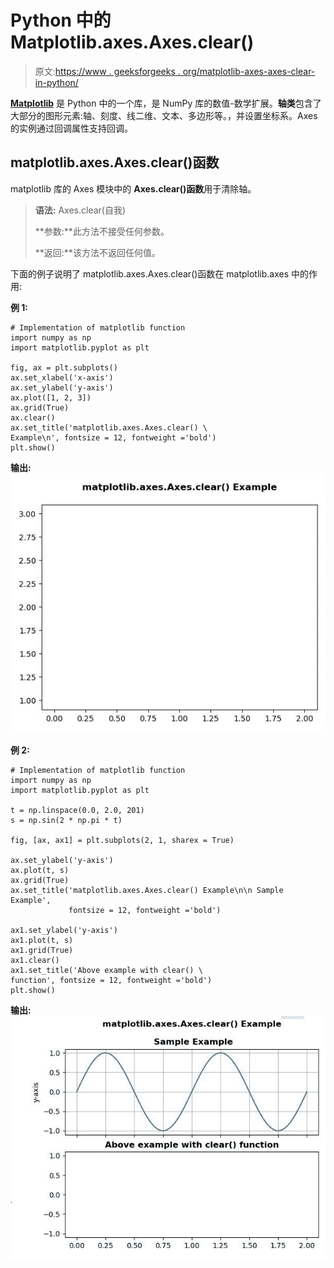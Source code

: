 # Python 中的 Matplotlib.axes.Axes.clear()

> 原文:[https://www . geeksforgeeks . org/matplotlib-axes-axes-clear-in-python/](https://www.geeksforgeeks.org/matplotlib-axes-axes-clear-in-python/)

**[Matplotlib](https://www.geeksforgeeks.org/python-introduction-matplotlib/)** 是 Python 中的一个库，是 NumPy 库的数值-数学扩展。**轴类**包含了大部分的图形元素:轴、刻度、线二维、文本、多边形等。，并设置坐标系。Axes 的实例通过回调属性支持回调。

## matplotlib.axes.Axes.clear()函数

matplotlib 库的 Axes 模块中的 **Axes.clear()函数**用于清除轴。

> **语法:** Axes.clear(自我)
> 
> **参数:**此方法不接受任何参数。
> 
> **返回:**该方法不返回任何值。

下面的例子说明了 matplotlib.axes.Axes.clear()函数在 matplotlib.axes 中的作用:

**例 1:**

```
# Implementation of matplotlib function
import numpy as np
import matplotlib.pyplot as plt

fig, ax = plt.subplots()
ax.set_xlabel('x-axis')
ax.set_ylabel('y-axis')
ax.plot([1, 2, 3])
ax.grid(True)
ax.clear()
ax.set_title('matplotlib.axes.Axes.clear() \
Example\n', fontsize = 12, fontweight ='bold')
plt.show()
```

**输出:**
![](img/0a7d50181f7980140be78b3f79455009.png)

**例 2:**

```
# Implementation of matplotlib function
import numpy as np
import matplotlib.pyplot as plt

t = np.linspace(0.0, 2.0, 201)
s = np.sin(2 * np.pi * t)

fig, [ax, ax1] = plt.subplots(2, 1, sharex = True)

ax.set_ylabel('y-axis')
ax.plot(t, s)
ax.grid(True)
ax.set_title('matplotlib.axes.Axes.clear() Example\n\n Sample Example',
             fontsize = 12, fontweight ='bold')

ax1.set_ylabel('y-axis')
ax1.plot(t, s)
ax1.grid(True)
ax1.clear()
ax1.set_title('Above example with clear() \
function', fontsize = 12, fontweight ='bold')
plt.show()
```

**输出:**
![](img/8cd3e11704d3b4a2040af778a94a6a13.png)